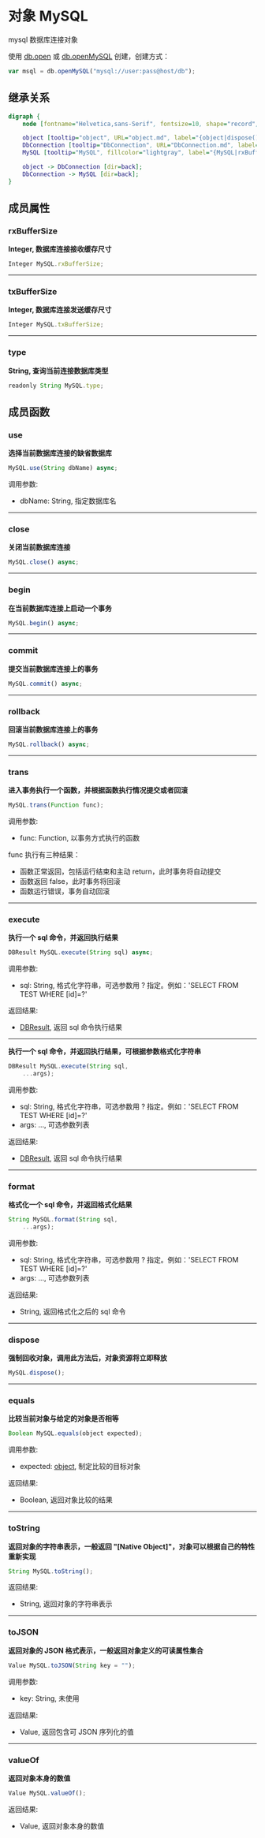 # 对象 MySQL
mysql 数据库连接对象

使用 [db.open](../../module/ifs/db.md#open) 或 [db.openMySQL](../../module/ifs/db.md#openMySQL) 创建，创建方式：

```JavaScript
var msql = db.openMySQL("mysql://user:pass@host/db");
```

## 继承关系
```dot
digraph {
    node [fontname="Helvetica,sans-Serif", fontsize=10, shape="record", style="filled", fillcolor="white"];

    object [tooltip="object", URL="object.md", label="{object|dispose()\lequals()\ltoString()\ltoJSON()\lvalueOf()\l}"];
    DbConnection [tooltip="DbConnection", URL="DbConnection.md", label="{DbConnection|type\l|close()\lbegin()\lcommit()\lrollback()\ltrans()\lexecute()\lformat()\l}"];
    MySQL [tooltip="MySQL", fillcolor="lightgray", label="{MySQL|rxBufferSize\ltxBufferSize\l|use()\l}"];

    object -> DbConnection [dir=back];
    DbConnection -> MySQL [dir=back];
}
```

## 成员属性
        
### rxBufferSize
**Integer, 数据库连接接收缓存尺寸**

```JavaScript
Integer MySQL.rxBufferSize;
```

--------------------------
### txBufferSize
**Integer, 数据库连接发送缓存尺寸**

```JavaScript
Integer MySQL.txBufferSize;
```

--------------------------
### type
**String, 查询当前连接数据库类型**

```JavaScript
readonly String MySQL.type;
```

## 成员函数
        
### use
**选择当前数据库连接的缺省数据库**

```JavaScript
MySQL.use(String dbName) async;
```

调用参数:
* dbName: String, 指定数据库名

--------------------------
### close
**关闭当前数据库连接**

```JavaScript
MySQL.close() async;
```

--------------------------
### begin
**在当前数据库连接上启动一个事务**

```JavaScript
MySQL.begin() async;
```

--------------------------
### commit
**提交当前数据库连接上的事务**

```JavaScript
MySQL.commit() async;
```

--------------------------
### rollback
**回滚当前数据库连接上的事务**

```JavaScript
MySQL.rollback() async;
```

--------------------------
### trans
**进入事务执行一个函数，并根据函数执行情况提交或者回滚**

```JavaScript
MySQL.trans(Function func);
```

调用参数:
* func: Function, 以事务方式执行的函数

func 执行有三种结果：
* 函数正常返回，包括运行结束和主动 return，此时事务将自动提交
* 函数返回 false，此时事务将回滚
* 函数运行错误，事务自动回滚

--------------------------
### execute
**执行一个 sql 命令，并返回执行结果**

```JavaScript
DBResult MySQL.execute(String sql) async;
```

调用参数:
* sql: String, 格式化字符串，可选参数用 ? 指定。例如：'SELECT FROM TEST WHERE [id]=?'

返回结果:
* [DBResult](DBResult.md), 返回 sql 命令执行结果

--------------------------
**执行一个 sql 命令，并返回执行结果，可根据参数格式化字符串**

```JavaScript
DBResult MySQL.execute(String sql,
    ...args);
```

调用参数:
* sql: String, 格式化字符串，可选参数用 ? 指定。例如：'SELECT FROM TEST WHERE [id]=?'
* args: ..., 可选参数列表

返回结果:
* [DBResult](DBResult.md), 返回 sql 命令执行结果

--------------------------
### format
**格式化一个 sql 命令，并返回格式化结果**

```JavaScript
String MySQL.format(String sql,
    ...args);
```

调用参数:
* sql: String, 格式化字符串，可选参数用 ? 指定。例如：'SELECT FROM TEST WHERE [id]=?'
* args: ..., 可选参数列表

返回结果:
* String, 返回格式化之后的 sql 命令

--------------------------
### dispose
**强制回收对象，调用此方法后，对象资源将立即释放**

```JavaScript
MySQL.dispose();
```

--------------------------
### equals
**比较当前对象与给定的对象是否相等**

```JavaScript
Boolean MySQL.equals(object expected);
```

调用参数:
* expected: [object](object.md), 制定比较的目标对象

返回结果:
* Boolean, 返回对象比较的结果

--------------------------
### toString
**返回对象的字符串表示，一般返回 "[Native Object]"，对象可以根据自己的特性重新实现**

```JavaScript
String MySQL.toString();
```

返回结果:
* String, 返回对象的字符串表示

--------------------------
### toJSON
**返回对象的 JSON 格式表示，一般返回对象定义的可读属性集合**

```JavaScript
Value MySQL.toJSON(String key = "");
```

调用参数:
* key: String, 未使用

返回结果:
* Value, 返回包含可 JSON 序列化的值

--------------------------
### valueOf
**返回对象本身的数值**

```JavaScript
Value MySQL.valueOf();
```

返回结果:
* Value, 返回对象本身的数值

